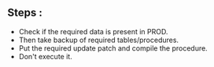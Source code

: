 ## Steps :

- Check if the required data is present in PROD.
- Then take backup of required tables/procedures. 
- Put the required update patch and compile the procedure.
- Don't execute it.
